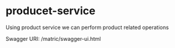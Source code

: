 # producet-service
Using product service we can perform product related operations

Swagger URI: /matric/swagger-ui.html